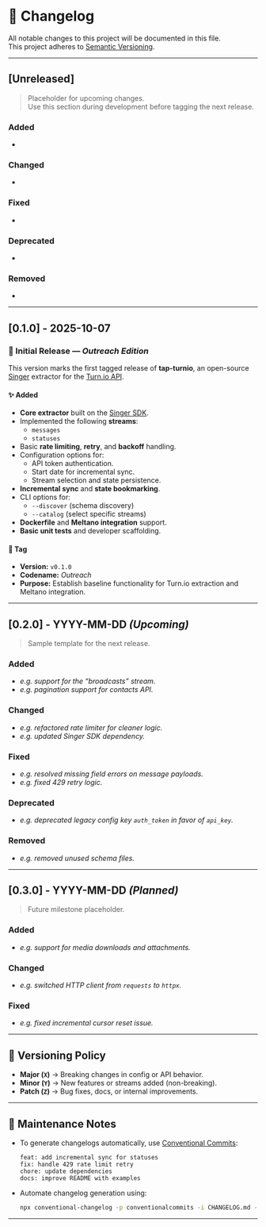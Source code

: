 # 🧾 Changelog
All notable changes to this project will be documented in this file.  
This project adheres to [Semantic Versioning](https://semver.org/spec/v2.0.0.html).

---

## [Unreleased]
> Placeholder for upcoming changes.  
> Use this section during development before tagging the next release.

### Added
- 

### Changed
- 

### Fixed
- 

### Deprecated
- 

### Removed
- 

---

## [0.1.0] - 2025-10-07
### 🎉 Initial Release — *Outreach Edition*
This version marks the first tagged release of **tap-turnio**, an open-source [Singer](https://www.singer.io/) extractor for the [Turn.io API](https://www.turn.io/).

#### ✨ Added
- **Core extractor** built on the [Singer SDK](https://sdk.meltano.com/).
- Implemented the following **streams**:
  - `messages`
  - `statuses`
- Basic **rate limiting**, **retry**, and **backoff** handling.
- Configuration options for:
  - API token authentication.
  - Start date for incremental sync.
  - Stream selection and state persistence.
- **Incremental sync** and **state bookmarking**.
- CLI options for:
  - `--discover` (schema discovery)
  - `--catalog` (select specific streams)
- **Dockerfile** and **Meltano integration** support.
- **Basic unit tests** and developer scaffolding.

#### 🔖 Tag
- **Version:** `v0.1.0`
- **Codename:** *Outreach*
- **Purpose:** Establish baseline functionality for Turn.io extraction and Meltano integration.

---

## [0.2.0] - YYYY-MM-DD *(Upcoming)*
> Sample template for the next release.

### Added
- _e.g. support for the “broadcasts” stream._
- _e.g. pagination support for contacts API._

### Changed
- _e.g. refactored rate limiter for cleaner logic._
- _e.g. updated Singer SDK dependency._

### Fixed
- _e.g. resolved missing field errors on message payloads._
- _e.g. fixed 429 retry logic._

### Deprecated
- _e.g. deprecated legacy config key `auth_token` in favor of `api_key`._

### Removed
- _e.g. removed unused schema files._

---

## [0.3.0] - YYYY-MM-DD *(Planned)*
> Future milestone placeholder.

### Added
- _e.g. support for media downloads and attachments._

### Changed
- _e.g. switched HTTP client from `requests` to `httpx`._

### Fixed
- _e.g. fixed incremental cursor reset issue._

---

## 📜 Versioning Policy
- **Major (`X`)** → Breaking changes in config or API behavior.  
- **Minor (`Y`)** → New features or streams added (non-breaking).  
- **Patch (`Z`)** → Bug fixes, docs, or internal improvements.

---

## 🧰 Maintenance Notes
- To generate changelogs automatically, use [Conventional Commits](https://www.conventionalcommits.org/):
  ```
  feat: add incremental sync for statuses
  fix: handle 429 rate limit retry
  chore: update dependencies
  docs: improve README with examples
  ```
- Automate changelog generation using:
  ```bash
  npx conventional-changelog -p conventionalcommits -i CHANGELOG.md -s
  ```

---
